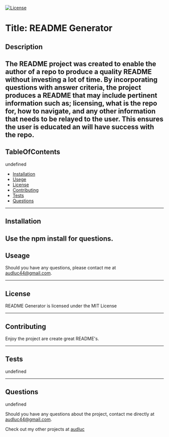 

[![License](https://img.shields.io/badge/License-MIT-orange.svg)](https://opensource.org/licenses/MIT)

# Title: README Generator

## Description 
The README project was created to enable the author of a repo to produce a quality README without investing a lot of time. By incorporating questions with answer criteria, the project produces a README that may include pertinent information such as; licensing, what is the repo for, how to navigate, and any other information that needs to be relayed to the user. This ensures the user is educated an will have success with the repo.
---

## TableOfContents
undefined

* [Installation](#installation)
* [Usege](#usage)
* [License](#license)
* [Contributing](#contributing)
* [Tests](#tests)
* [Questions](#questions)
---
## Installation
Use the npm install for questions. 
---
## Useage
Should you have any questions, please contact me at audluc44@gmail.com.

---
## License 
README Generator is licensed under the MIT License

---

## Contributing
Enjoy the project are create great README's.

---

## Tests
undefined

---

## Questions
undefined

Should you have any questions about the project, contact me directly at [audluc44@gmail.com](mailto:audluc44@gmail.com).

Check out my other projects at [audluc](https://github.com/audluc)

